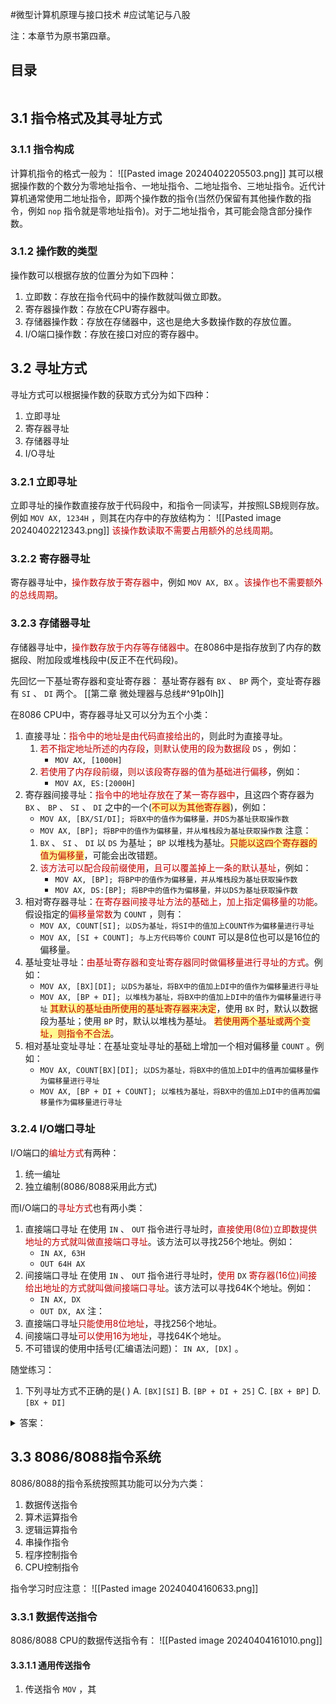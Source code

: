#微型计算机原理与接口技术 #应试笔记与八股 

注：本章节为原书第四章。

## 目录

```toc
```

## 3.1 指令格式及其寻址方式

### 3.1.1 指令构成

计算机指令的格式一般为：
	![[Pasted image 20240402205503.png]]
其可以根据操作数的个数分为零地址指令、一地址指令、二地址指令、三地址指令。近代计算机通常使用二地址指令，即两个操作数的指令(当然仍保留有其他操作数的指令，例如 `nop` 指令就是零地址指令)。对于二地址指令，其可能会隐含部分操作数。

### 3.1.2 操作数的类型

操作数可以根据存放的位置分为如下四种：
1. 立即数：存放在指令代码中的操作数就叫做立即数。
2. 寄存器操作数：存放在CPU寄存器中。
3. 存储器操作数：存放在存储器中，这也是绝大多数操作数的存放位置。
4. I/O端口操作数：存放在接口对应的寄存器中。

## 3.2 寻址方式

寻址方式可以根据操作数的获取方式分为如下四种：
1. 立即寻址
2. 寄存器寻址
3. 存储器寻址
4. I/O寻址

### 3.2.1 立即寻址

立即寻址的操作数直接存放于代码段中，和指令一同读写，并按照LSB规则存放。例如 `MOV AX, 1234H` ，则其在内存中的存放结构为：
	![[Pasted image 20240402212343.png]]
<font color="#c00000">该操作数读取不需要占用额外的总线周期</font>。

### 3.2.2 寄存器寻址

寄存器寻址中，<font color="#c00000">操作数存放于寄存器中</font>，例如 `MOV AX, BX` 。<font color="#c00000">该操作也不需要额外的总线周期</font>。

### 3.2.3 存储器寻址

存储器寻址中，<font color="#c00000">操作数存放于内存等存储器中</font>。在8086中是指存放到了内存的数据段、附加段或堆栈段中(反正不在代码段)。

先回忆一下基址寄存器和变址寄存器：
	基址寄存器有 `BX` 、 `BP` 两个，变址寄存器有 `SI` 、 `DI` 两个。
	[[第二章 微处理器与总线#^91p0lh]]

在8086 CPU中，寄存器寻址又可以分为五个小类：
1. 直接寻址：<font color="#c00000">指令中的地址是由代码直接给出的</font>，则此时为直接寻址。
	1. <font color="#c00000">若不指定地址所述的内存段</font>，<font color="#c00000">则默认使用的段为数据段</font> `DS` ，例如：
		- `MOV AX, [1000H]`
	2. <font color="#c00000">若使用了内存段前缀</font>，<font color="#c00000">则以该段寄存器的值为基础进行偏移</font>，例如：
		- `MOV AX, ES:[2000H]`
2. 寄存器间接寻址：<font color="#c00000">指令中的地址存放在了某一寄存器中</font>，且这四个寄存器为 `BX` 、 `BP` 、 `SI` 、 `DI` 之中的一个(<span style="background:#fff88f"><font color="#c00000">不可以为其他寄存器</font></span>)，例如：
	- `MOV AX, [BX/SI/DI]; 将BX中的值作为偏移量，并DS为基址获取操作数`
	- `MOV AX, [BP]; 将BP中的值作为偏移量，并从堆栈段为基址获取操作数`
	注意：
	1. `BX` 、 `SI` 、 `DI` 以 `DS` 为基址； `BP` 以堆栈为基址。<span style="background:#fff88f"><font color="#c00000">只能以这四个寄存器的值为偏移量</font></span>，可能会出改错题。
	2. <font color="#c00000">该方法可以配合段前缀使用</font>，<font color="#c00000">且可以覆盖掉上一条的默认基址</font>，例如：
		- `MOV AX, [BP]; 将BP中的值作为偏移量，并从堆栈段为基址获取操作数`
		- `MOV AX, DS:[BP]; 将BP中的值作为偏移量，并以DS为基址获取操作数`
3. 相对寄存器寻址：<font color="#c00000">在寄存器间接寻址方法的基础上，加上指定偏移量的功能</font>。假设指定的<font color="#c00000">偏移量常数</font>为 `COUNT` ，则有：
	- `MOV AX, COUNT[SI]; 以DS为基址，将SI中的值加上COUNT作为偏移量进行寻址`
	- `MOV AX, [SI + COUNT]; 与上方代码等价`
	`COUNT` 可以是8位也可以是16位的偏移量。
4. 基址变址寻址：<font color="#c00000">由基址寄存器和变址寄存器同时做偏移量进行寻址的方式</font>。例如：
	- `MOV AX, [BX][DI]; 以DS为基址，将BX中的值加上DI中的值作为偏移量进行寻址`
	- `MOV AX, [BP + DI]; 以堆栈为基址，将BX中的值加上DI中的值作为偏移量进行寻址`
	<span style="background:#fff88f"><font color="#c00000">其默认的基址由所使用的基址寄存器来决定</font></span>，使用 `BX` 时，默认以数据段为基址；使用 `BP` 时，默认以堆栈为基址。
	<span style="background:#fff88f"><font color="#c00000">若使用两个基址或两个变址，则指令不合法</font></span>。
5. 相对基址变址寻址：在基址变址寻址的基础上增加一个相对偏移量 `COUNT` 。例如：
	- `MOV AX, COUNT[BX][DI]; 以DS为基址，将BX中的值加上DI中的值再加偏移量作为偏移量进行寻址`
	- `MOV AX, [BP + DI + COUNT]; 以堆栈为基址，将BX中的值加上DI中的值再加偏移量作为偏移量进行寻址`

### 3.2.4 I/O端口寻址

I/O端口的<font color="#c00000">编址方式</font>有两种：
1. 统一编址
2. 独立编制(8086/8088采用此方式)

而I/O端口的<font color="#c00000">寻址方式</font>也有两小类：
1. 直接端口寻址
	在使用 `IN` 、 `OUT` 指令进行寻址时，<font color="#c00000">直接使用(8位)立即数提供地址的方式就叫做直接端口寻址</font>。该方法可以寻找256个地址。例如：
	- `IN AX, 63H`
	- `OUT 64H AX`
2. 间接端口寻址
	在使用 `IN` 、 `OUT` 指令进行寻址时，<font color="#c00000">使用</font> `DX` <font color="#c00000">寄存器(16位)间接给出地址的方式就叫做间接端口寻址</font>。该方法可以寻找64K个地址。例如：
	- `IN AX, DX`
	- `OUT DX, AX`
注：
1. 直接端口寻址<font color="#c00000">只能使用8位地址</font>，寻找256个地址。
2. 间接端口寻址<font color="#c00000">可以使用16为地址</font>，寻找64K个地址。
3. 不可错误的使用中括号(汇编语法问题)： `IN AX, [DX]` 。

随堂练习：
1. 下列寻址方式不正确的是(  )
	A. `[BX][SI]`
	B. `[BP + DI + 25]`
	C. `[BX + BP]`
	D. `[BX + DI]`
<details>
<summary>答案：</summary>
C，需要注意各项的寻址方式：<br>
A项：从数据段寄存器变址寻址<br>
B项：<font color="#c00000">从栈地址寄存器</font>相对基址变址寻址，注意25是16进制数<br>
D项：从数据段寄存器基址变址寻址<br>
</details>

## 3.3 8086/8088指令系统

8086/8088的指令系统按照其功能可以分为六类：
1. 数据传送指令
2. 算术运算指令
3. 逻辑运算指令
4. 串操作指令
5. 程序控制指令
6. CPU控制指令

指令学习时应注意：
	![[Pasted image 20240404160633.png]]

### 3.3.1 数据传送指令

8086/8088 CPU的数据传送指令有：
	![[Pasted image 20240404161010.png]]

#### 3.3.1.1 通用传送指令

1. 传送指令 `MOV` ，其





